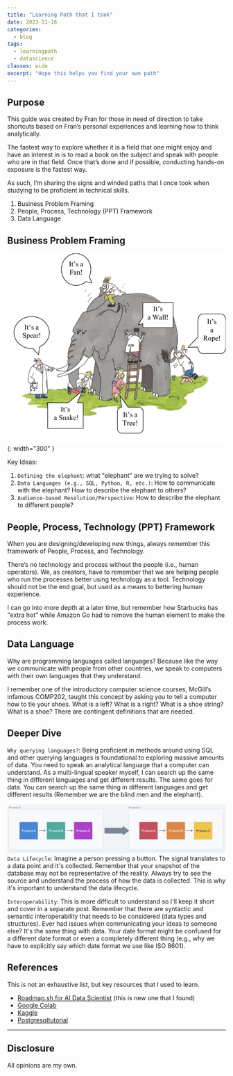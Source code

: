 ```yaml
---
title: "Learning Path that I took"
date: 2023-11-16
categories:
  - blog
tags:
  - learningpath
  - datascience
classes: wide
excerpt: "Hope this helps you find your own path"
---
```


## Purpose
This guide was created by Fran for those in need of direction to take shortcuts based on Fran’s personal experiences and learning how to think analytically.

The fastest way to explore whether it is a field that one might enjoy and have an interest in is to read a book on the subject and speak with people who are in that field. Once that’s done and if possible, conducting hands-on exposure is the fastest way.

As such, I’m sharing the signs and winded paths that I once took when studying to be proficient in technical skills.

1. Business Problem Framing
1. People, Process, Technology (PPT) Framework
1. Data Language

## Business Problem Framing
![The Blind Men and the elephant ](/assets/img/bm-elephant.png){: width="300" }

Key Ideas:
1. `Defining the elephant`: what "elephant" are we trying to solve?
1. `Data Languages (e.g., SQL, Python, R, etc.)`: How to communicate with the elephant? How to describe the elephant to others?
1. `Audience-based Resolution/Perspective`: How to describe the elephant to different people?

## People, Process, Technology (PPT) Framework
When you are designing/developing new things, always remember this framework of People, Process, and Technology.

There’s no technology and process without the people (i.e., human operators). We, as creators, have to remember that we are helping people who run the processes better using technology as a tool. Technology should not be the end goal, but used as a means to bettering human experience.

I can go into more depth at a later time, but remember how Starbucks has "extra hot" while Amazon Go had to remove the human element to make the process work.

## Data Language
Why are programming languages called languages? Because like the way we communicate with people from other countries, we speak to computers with their own languages that they understand.

I remember one of the introductory computer science courses, McGill’s infamous COMP202, taught this concept by asking you to tell a computer how to tie your shoes. What is a left? What is a right? What is a shoe string? What is a shoe? There are contingent definitions that are needed.

## Deeper Dive
`Why querying languages?`: Being proficient in methods around using SQL and other querying languages is foundational to exploring massive amounts of data. You need to speak an analytical language that a computer can understand. As a multi-lingual speaker myself, I can search up the same thing in different languages and get different results. The same goes for data. You can search up the same thing in different languages and get different results (Remember we are the blind men and the elephant).

![Processes](/assets/img/processes.png)
`Data Lifecycle`: Imagine a person pressing a button. The signal translates to a data point and it's collected. Remember that your snapshot of the database may not be representative of the reality. Always try to see the source and understand the process of how the data is collected. This is why it's important to understand the data lifecycle.

`Interoperability`: This is more difficult to understand so I'll keep it short and cover in a separate post. Remember that there are syntactic and semantic interoperability that needs to be considered (data types and structures). Ever had issues when communicating your ideas to someone else? It's the same thing with data. Your date format might be confused for a different date format or even a completely different thing (e.g., why we have to explicitly say which date format we use like ISO 8601).

## References
This is not an exhaustive list, but key resources that I used to learn.

- [Roadmap.sh for AI Data Scientist](https://roadmap.sh/ai-data-scientist) (this is new one that I found)
- [Google Colab](https://colab.google/)
- [Kaggle](https://www.kaggle.com/)
- [Postgresqltutorial](https://www.postgresqltutorial.com/postgresql-tutorial/postgresql-select/)

---

## Disclosure

All opinions are my own.